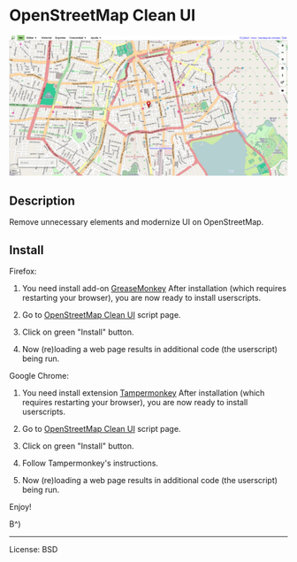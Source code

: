 
# OpenStreetMap Clean UI

![screenshot](https://github.com/51114u9/osm-clean-ui/raw/master/screenshot.jpg)

## Description

Remove unnecessary elements and modernize UI on OpenStreetMap.

## Install

Firefox:

1. You need install add-on
[GreaseMonkey](https://addons.mozilla.org/firefox/addon/748)
After installation (which requires restarting your browser), you are now
ready to install userscripts.

2. Go to [OpenStreetMap Clean UI](http://userscripts.org/scripts/show/174115)
script page.

3. Click on green "Install" button.

4. Now (re)loading a web page results in additional code (the userscript)
being run.

Google Chrome:

1. You need install extension
[Tampermonkey](https://chrome.google.com/webstore/detail/tampermonkey/dhdgffkkebhmkfjojejmpbldmpobfkfo?hl=en)
After installation (which requires restarting your browser), you are now
ready to install userscripts.

2. Go to [OpenStreetMap Clean UI](http://userscripts.org/scripts/show/174115)
script page.

3. Click on green "Install" button.

4. Follow Tampermonkey's instructions.

5. Now (re)loading a web page results in additional code (the userscript)
being run.

Enjoy!

B^)

---

License: BSD
